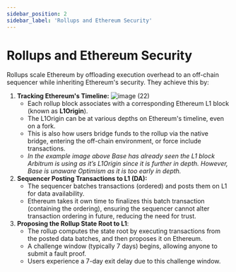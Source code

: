 ```yaml
---
sidebar_position: 2
sidebar_label: 'Rollups and Ethereum Security'
---
```


# Rollups and Ethereum Security
Rollups scale Ethereum by offloading execution overhead to an off-chain sequencer while inheriting Ethereum's security. They achieve this by:
1. **Tracking Ethereum's Timeline:**
   ![image (22)](https://github.com/user-attachments/assets/430b88f9-c72a-4686-ba68-6313ba8347dc)
   - Each rollup block associates with a corresponding Ethereum L1 block (known as **L1Origin**).
   - The L1Origin can be at various depths on Ethereum's timeline, even on a fork.
   - This is also how users bridge funds to the rollup via the native bridge, entering the off-chain environment, or force include transactions.
   - *In the example image above Base has already seen the L1 block Arbitrum is using as it’s L1Origin since it is further in depth. However, Base is unaware Optimism as it is too early in depth.*
2. **Sequencer Posting Transactions to L1 (DA):**
   - The sequencer batches transactions (ordered) and posts them on L1 for data availability.
   - Ethereum takes it own time to finalizes this batch transaction (containing the ordering), ensuring the sequencer cannot alter transaction ordering in future, reducing the need for trust.
3. **Proposing the Rollup State Root to L1**:
    - The rollup computes the state root by executing transactions from the posted data batches, and then proposes it on Ethereum.
    - A challenge window (typically 7 days) begins, allowing anyone to submit a fault proof.
    - Users experience a 7-day exit delay due to this challenge window.
